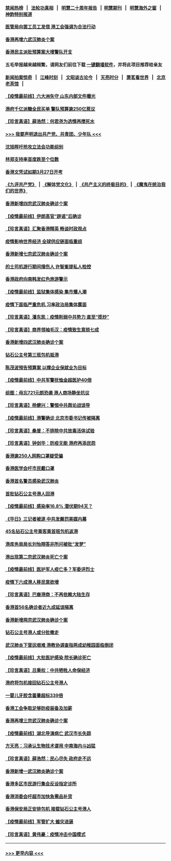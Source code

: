 #### [禁闻热榜](热点新闻.md?=0)  &nbsp;&nbsp;|&nbsp;&nbsp; [法轮功真相](https://github.com/gfw-breaker/truth/blob/master/README.md?=0) &nbsp;&nbsp;|&nbsp;&nbsp; [明慧二十周年报告](https://github.com/gfw-breaker/mh-reports/blob/master/README.md?=0) &nbsp;&nbsp;|&nbsp;&nbsp;[明慧期刊](https://github.com/gfw-breaker/mh-qikan) &nbsp;&nbsp;|&nbsp;&nbsp; [明慧海外之窗](https://github.com/gfw-breaker/mh-news/blob/master/README.md?=0) &nbsp;&nbsp;|&nbsp;&nbsp; [神韵特别报道](https://github.com/gfw-breaker/mh-news/blob/master/shenyun.md?=0)
#### [医管局向罢工员工发信 港工会强调为合法行动](../pages/nsc415/n11898870.md?t=02271231) 
#### [香港再增六武汉肺炎个案](../pages/nsc415/n11898843.md?t=02271231) 
#### [香港民主派批预算案大增警队开支](../pages/nsc415/n11898813.md?t=02271231) 
#### 五毛举报越来越频繁，请网友们前往下载 [一键翻墙软件](https://github.com/gfw-breaker/ssr-accounts)，并将此项目推荐给亲友
#### [新闻拍案惊奇](https://github.com/gfw-breaker/banned-news/blob/master/pages/link4.md) &nbsp;&nbsp;|&nbsp;&nbsp; [江峰时刻](https://github.com/gfw-breaker/banned-news/blob/master/pages/link4.md) &nbsp;&nbsp;|&nbsp;&nbsp; [文昭谈古论今](https://github.com/gfw-breaker/banned-news/blob/master/pages/link4.md) &nbsp;&nbsp;|&nbsp;&nbsp; [天亮时分](https://github.com/gfw-breaker/banned-news/blob/master/pages/link4.md) &nbsp;&nbsp;|&nbsp;&nbsp; [萧茗看世界](https://github.com/gfw-breaker/banned-news/blob/master/pages/link4.md) &nbsp;&nbsp;|&nbsp;&nbsp; [北京老茶馆](https://github.com/gfw-breaker/banned-news/blob/master/pages/link4.md) &nbsp;&nbsp;|&nbsp;&nbsp; 
#### [【疫情最前线】六大洲失守 山东内部文件曝光](../pages/nsc415/n11898455.md?t=02271231) 
#### [港府千亿派糖全民买单 警队预算逾250亿惹议](../pages/nsc415/n11898608.md?t=02271231) 
#### [【珍言真语】薛浩然：何君尧为选情再搅死水](../pages/nsc415/n11898269.md?t=02271231) 
#### [>>> 我要声明退出共产党、共青团、少年队 <<<](https://github.com/begood0513/goodnews/blob/master/quit/letter.md) 
#### [沈旭晖吁抢攻立法会功能组别](../pages/nsc415/n11896084.md?t=02271231) 
#### [林郑支持率首度跌至个位数](../pages/nsc415/n11896058.md?t=02271231) 
#### [香港文凭试如期3月27日开考](../pages/nsc415/n11896055.md?t=02271231) 
#### [《九评共产党》](https://github.com/begood0513/9ping.md/blob/master/README.md) &nbsp;|&nbsp; [《解体党文化》](../../../../jtdwh.md/blob/master/README.md)  &nbsp;|&nbsp; [《共产主义的终极目的》](../../../../gczydzjmd.md/blob/master/README.md) &nbsp;|&nbsp; [《魔鬼在统治我们的世界》](../../../../mgztzwmdsj.md/blob/master/README.md) 
#### [香港新增四宗武汉肺炎确诊个案](../pages/nsc415/n11896040.md?t=02271231) 
#### [【疫情最前线】伊朗高官“辟谣”后确诊](../pages/nsc415/n11895902.md?t=02271231) 
#### [【珍言真语】汇聚香港精英 畅谈时政观点](../pages/nsc415/n11895733.md?t=02271231) 
#### [疫情影响世界经济 全球供应链面临重组](../pages/nsc415/n11895634.md?t=02271231) 
#### [香港新增七宗武汉肺炎确诊个案](../pages/nsc415/n11893498.md?t=02271231) 
#### [的士司机游行期间撞伤人 许智峯提私人检控](../pages/nsc415/n11893483.md?t=02271231) 
#### [香港政府向南韩发红色旅游警示](../pages/nsc415/n11893398.md?t=02271231) 
#### [【疫情最前线】监狱集体感染 集市爆人潮](../pages/nsc415/n11893181.md?t=02271231) 
#### [疫情下面临严重危机  习率政治局集体露面](../pages/nsc415/n11893305.md?t=02271231) 
#### [【珍言真语】潘东凯：疫情削弱中共势力 直至“揽炒”](../pages/nsc415/n11892866.md?t=02271231) 
#### [【珍言真语】商界领袖毛汉：疫情致生意损七成](../pages/nsc415/n11890348.md?t=02271231) 
#### [香港新增四武汉肺炎确诊个案](../pages/nsc415/n11890610.md?t=02271231) 
#### [钻石公主号第三班包机抵港](../pages/nsc415/n11890645.md?t=02271231) 
#### [陈茂波预告预算案 以撑企业保就业为目标](../pages/nsc415/n11890574.md?t=02271231) 
#### [【疫情最前线】中共军警抚恤金超医护40倍](../pages/nsc415/n11890458.md?t=02271231) 
#### [组图：毋忘721元朗恐袭 港人商场静坐抗议](../pages/nsc415/n11876882.md?t=02271231) 
#### [【珍言真语】杨健兴：警惕中共舆论战误导](../pages/nsc415/n11888131.md?t=02271231) 
#### [【疫情最前线】港警确诊 北京市委书记传被隔离](../pages/nsc415/n11886872.md?t=02271231) 
#### [【珍言真语】桑普：不排除中共放毒活体试验](../pages/nsc415/n11886832.md?t=02271231) 
#### [【珍言真语】钟剑华：防疫无能 港府再添民怨](../pages/nsc415/n11884504.md?t=02271231) 
#### [香港逾250人网购口罩疑受骗](../pages/nsc415/n11884388.md?t=02271231) 
#### [香港医学会吁市民戴口罩](../pages/nsc415/n11884367.md?t=02271231) 
#### [香港首名警员感染武汉肺炎](../pages/nsc415/n11884357.md?t=02271231) 
#### [首批钻石公主号港人回港](../pages/nsc415/n11884333.md?t=02271231) 
#### [【疫情最前线】感染率16.8% 潜伏期94天？](../pages/nsc415/n11884256.md?t=02271231) 
#### [《华日》三记者被逐 中共发飙罚美媒内幕](../pages/nsc415/n11884184.md?t=02271231) 
#### [45名钻石公主号乘客乘首班包机返港](../pages/nsc415/n11881770.md?t=02271231) 
#### [港库务局局长刘怡翔答非所问被批“发梦”](../pages/nsc415/n11881752.md?t=02271231) 
#### [港出现第二宗武汉肺炎死亡个案](../pages/nsc415/n11881736.md?t=02271231) 
#### [【疫情最前线】医护军人疫亡多？军委评烈士](../pages/nsc415/n11881655.md?t=02271231) 
#### [疫情下六成港人移民意欲增](../pages/nsc415/n11881699.md?t=02271231) 
#### [【珍言真语】巴裔港商：不再依赖大陆生存](../pages/nsc415/n11881126.md?t=02271231) 
#### [香港首56名确诊者近九成延误隔离](../pages/nsc415/n11879079.md?t=02271231) 
#### [香港新增两宗武汉肺炎确诊个案](../pages/nsc415/n11879064.md?t=02271231) 
#### [钻石公主号港人或分批撤走](../pages/nsc415/n11879029.md?t=02271231) 
#### [武汉肺炎下营运艰难 港教协调查指两成幼稚园面临倒闭](../pages/nsc415/n11878989.md?t=02271231) 
#### [【疫情最前线】大批医护感染 院长确诊死亡](../pages/nsc415/n11878595.md?t=02271231) 
#### [【珍言真语】吕秉权：中共牺牲人命保经济](../pages/nsc415/n11878390.md?t=02271231) 
#### [港府将包机接回钻石公主号港人](../pages/nsc415/n11876352.md?t=02271231) 
#### [一婴儿牙胶含菌量超标339倍](../pages/nsc415/n11876336.md?t=02271231) 
#### [香港工会争取足够防疫装备及加薪](../pages/nsc415/n11876313.md?t=02271231) 
#### [香港再增三宗武汉肺炎确诊个案](../pages/nsc415/n11876297.md?t=02271231) 
#### [【疫情最前线】湖北导演病亡 武汉市长失踪](../pages/nsc415/n11876272.md?t=02271231) 
#### [方天亮：习承认生物技术谬用 中南海内斗凶猛](../pages/nsc415/n11873679.md?t=02271231) 
#### [【珍言真语】薛浩然：民心尽失 政府走不远](../pages/nsc415/n11875838.md?t=02271231) 
#### [香港新增一武汉肺炎确诊个案](../pages/nsc415/n11874044.md?t=02271231) 
#### [香港多区市民游行集会反设指定诊所](../pages/nsc415/n11874017.md?t=02271231) 
#### [香港消委会吁超市加快急需品补货](../pages/nsc415/n11874003.md?t=02271231) 
#### [香港保安局正安排包机 接载钻石公主号港人](../pages/nsc415/n11873932.md?t=02271231) 
#### [【疫情最前线】军管扩大 蝗灾进逼](../pages/nsc415/n11873780.md?t=02271231) 
#### [【珍言真语】黄伟豪：疫情冲击中国模式](../pages/nsc415/n11873482.md?t=02271231) 

----
#### [ >>> 更早内容 <<< ](../indexes/nsc415-earlier.md)
